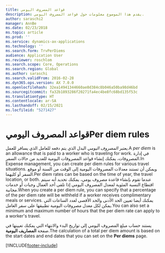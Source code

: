 ```yaml
---
title: قواعد المصروف اليومي
description: يقدم هذا الموضوع معلومات حول قواعد المصروف اليومي.
author: saraschi2
manager: AnnBe
ms.date: 02/23/2018
ms.topic: article
ms.prod: ''
ms.service: dynamics-ax-applications
ms.technology: ''
ms.search.form: TrvPerDiems
audience: Application User
ms.reviewer: roschlom
ms.search.scope: Core, Operations
ms.search.region: Global
ms.author: saraschi
ms.search.validFrom: 2016-02-28
ms.dyn365.ops.version: AX 7.0.0
ms.openlocfilehash: 32ea14941344660ae0d384c8b046a50ba98d46bd
ms.sourcegitcommit: fa32b1893286f20271fa4ec4be8fc68bd135f53c
ms.translationtype: HT
ms.contentlocale: ar-SA
ms.lasthandoff: 02/15/2021
ms.locfileid: "5271427"
---
```

# <a name="per-diem-rules"></a><span data-ttu-id="3fb5c-103">قواعد المصروف اليومي</span><span class="sxs-lookup"><span data-stu-id="3fb5c-103">Per diem rules</span></span>

<span data-ttu-id="3fb5c-104">يعتبر *المصروف اليومي* البدل الذي يتم دفعه للعامل الذي يسافر للعمل.</span><span class="sxs-lookup"><span data-stu-id="3fb5c-104">A *per diem* is an allowance that is paid to a worker who is traveling for work.</span></span> <span data-ttu-id="3fb5c-105">في إدارة المصروفات، يمكنك إنشاء قواعد المصروفات اليومية للعديد من حالات السفر.</span><span class="sxs-lookup"><span data-stu-id="3fb5c-105">In Expense management, you can create per diem rules for various travel situations.</span></span> <span data-ttu-id="3fb5c-106">ويمكن أن تستند معدلات المصروفات اليومية إلى الوقت من السنة أو موقع السفر أو كليهما.</span><span class="sxs-lookup"><span data-stu-id="3fb5c-106">Per diem rates can be based on the time of year, the travel location, or both.</span></span> <span data-ttu-id="3fb5c-107">عندما تقوم بإنشاء قاعدة مصروف يومي، يمكنك تحديد أنه سيتم اقتطاع النسبة المئوية لمعدل المصروف اليومي إذا تلقى أحد العمال وجبات أو خدمات مجانية.</span><span class="sxs-lookup"><span data-stu-id="3fb5c-107">When you create a per diem rule, you can specify that a percentage of the per diem rate will be withheld if a worker receives complimentary meals or services.</span></span> <span data-ttu-id="3fb5c-108">يمكنك أيضا تعيين الحد الأدنى والحد الأقصى لعدد الساعات التي يمكن لكل معدل مصروفات اليومية تطبيقها على سفر العامل.</span><span class="sxs-lookup"><span data-stu-id="3fb5c-108">You can also set a minimum and maximum number of hours that the per diem rate can apply to a worker's travel.</span></span>

<span data-ttu-id="3fb5c-109">يستند حساب مبلغ المصروف اليومي إلى تواريخ البدء والانتهاء التي يمكنك تعيينها في صفحة **المصاريف اليومية**.</span><span class="sxs-lookup"><span data-stu-id="3fb5c-109">The calculation of a total per diem amount is based on the start dates and end dates that you can set on the **Per diems** page.</span></span>


[!INCLUDE[footer-include](../includes/footer-banner.md)]